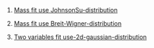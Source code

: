 1. [Mass fit use JohnsonSu-distribution ](https://github.com/vchulikov/ostap/blob/master/mass_fit/lc_johnson_su.py)

2. [Mass fit use Breit-Wigner-distribution ](https://github.com/vchulikov/ostap/blob/master/mass_fit/xic_breit-wigner.py)

3. [Two variables fit use-2d-gaussian-distribution ](https://github.com/vchulikov/ostap/blob/master/mass_fit/xic_2d_fit.py)

